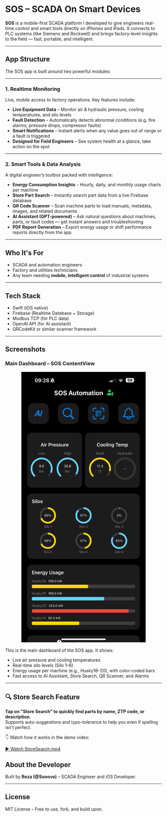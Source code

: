 # SOS – SCADA On Smart Devices

**SOS** is a mobile-first SCADA platform I developed to give engineers real-time control and smart tools directly on iPhones and iPads. It connects to PLC systems (like Siemens and Rockwell) and brings factory-level insights to the field — fast, portable, and intelligent.

---

##  App Structure

The SOS app is built around two powerful modules:

---

### 1.  Realtime Monitoring

Live, mobile access to factory operations. Key features include:

-  **Live Equipment Data** – Monitor air & hydraulic pressure, cooling temperatures, and silo levels
-  **Fault Detection** – Automatically detects abnormal conditions (e.g. fire alarms, pressure drops, compressor faults)
-  **Smart Notifications** – Instant alerts when any value goes out of range or a fault is triggered
-  **Designed for Field Engineers** – See system health at a glance, take action on the spot

---

### 2.  Smart Tools & Data Analysis

A digital engineer’s toolbox packed with intelligence:

-  **Energy Consumption Insights** – Hourly, daily, and monthly usage charts per machine
-  **Store Part Search** – Instantly search part data from a live Firebase database
-  **QR Code Scanner** – Scan machine parts to load manuals, metadata, images, and related documents
-  **AI Assistant (GPT-powered)** – Ask natural questions about machines, parts, or fault codes — get instant answers and troubleshooting
-  **PDF Report Generation** – Export energy usage or shift performance reports directly from the app

---

##  Who It's For

- SCADA and automation engineers  
- Factory and utilities technicians  
- Any team needing **mobile, intelligent control** of industrial systems

---

##  Tech Stack

- Swift (iOS native)
- Firebase (Realtime Database + Storage)
- Modbus TCP (for PLC data)
- OpenAI API (for AI assistant)
- QRCodeKit or similar scanner framework

---

##  Screenshots

###  Main Dashboard – SOS ContentView

<p align="center">
  <img src="screens/dashboard.PNG" alt="SOS Dashboard" width="400"/>
</p>

This is the main dashboard of the SOS app. It shows:
- Live air pressure and cooling temperatures
- Real-time silo levels (Silo 1–6)
- Energy usage per machine (e.g., Husky18–20), with color-coded bars
- Fast access to AI Assistant, Store Search, QR Scanner, and Alarms

---
## 🔍 Store Search Feature

**Tap on "Store Search" to quickly find parts by name, ZTP code, or description.**  
Supports auto-suggestions and typo-tolerance to help you even if spelling isn't perfect.

👇 Watch how it works in the demo video:

[▶️ Watch StoreSearch.mp4](Videos/StoreSearch.mp4)

##  About the Developer

Built by **Reza (@Sonovo)** – SCADA Engineer and iOS Developer.  

---

##  License

MIT License – Free to use, fork, and build upon.
